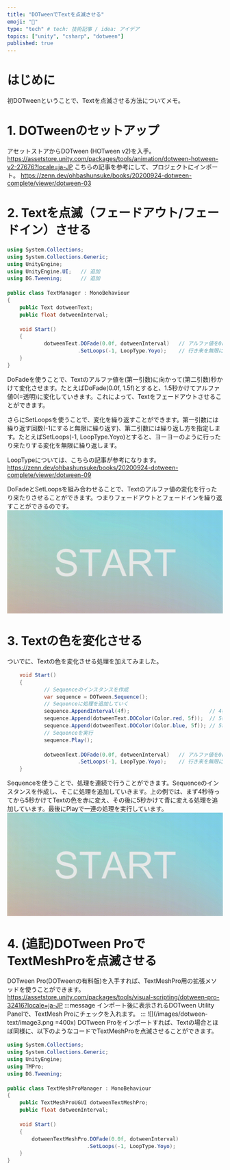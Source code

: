 ```yaml
---
title: "DOTweenでTextを点滅させる"
emoji: "📝"
type: "tech" # tech: 技術記事 / idea: アイデア
topics: ["unity", "csharp", "dotween"]
published: true
---
```

# はじめに
初DOTweenということで、Textを点滅させる方法についてメモ。
# 1. DOTweenのセットアップ
アセットストアからDOTween (HOTween v2)を入手。
https://assetstore.unity.com/packages/tools/animation/dotween-hotween-v2-27676?locale=ja-JP
こちらの記事を参考にして、プロジェクトにインポート。
https://zenn.dev/ohbashunsuke/books/20200924-dotween-complete/viewer/dotween-03

# 2. Textを点滅（フェードアウト/フェードイン）させる
```csharp
using System.Collections;
using System.Collections.Generic;
using UnityEngine;
using UnityEngine.UI;   // 追加
using DG.Tweening;      // 追加

public class TextManager : MonoBehaviour
{
    public Text dotweenText;
    public float dotweenInterval;

    void Start()
    {
            dotweenText.DOFade(0.0f, dotweenInterval)   // アルファ値を0にしていく
                       .SetLoops(-1, LoopType.Yoyo);    // 行き来を無限に繰り返す
    }
}
```
DoFadeを使うことで、Textのアルファ値を(第一引数)に向かって(第二引数)秒かけて変化させます。たとえばDoFade(0.0f, 1.5f)とすると、1.5秒かけてアルファ値0(=透明)に変化していきます。これによって、Textをフェードアウトさせることができます。

さらにSetLoopsを使うことで、変化を繰り返すことができます。第一引数には繰り返す回数(-1にすると無限に繰り返す)、第二引数には繰り返し方を指定します。たとえばSetLoops(-1, LoopType.Yoyo)とすると、ヨーヨーのように行ったり来たりする変化を無限に繰り返します。

LoopTypeについては、こちらの記事が参考になります。
https://zenn.dev/ohbashunsuke/books/20200924-dotween-complete/viewer/dotween-09

DoFadeとSetLoopsを組み合わせることで、Textのアルファ値の変化を行ったり来たりさせることができます。つまりフェードアウトとフェードインを繰り返すことができるのです。
![](/images/dotween-text/image1.gif)

# 3. Textの色を変化させる
ついでに、Textの色を変化させる処理を加えてみました。
```csharp
    void Start()
    {
            // Sequenceのインスタンスを作成
            var sequence = DOTween.Sequence();
            // Sequenceに処理を追加していく
            sequence.AppendInterval(4f);                          // 4秒待つ
            sequence.Append(dotweenText.DOColor(Color.red, 5f));  // 5秒かけて赤に
            sequence.Append(dotweenText.DOColor(Color.blue, 5f)); // 5秒かけて青に
            // Sequenceを実行
            sequence.Play();

            dotweenText.DOFade(0.0f, dotweenInterval)   // アルファ値を0にしていく
                       .SetLoops(-1, LoopType.Yoyo);    // 行き来を無限に繰り返す
    }
```
Sequenceを使うことで、処理を連続で行うことができます。Sequenceのインスタンスを作成し、そこに処理を追加していきます。上の例では、まず4秒待ってから5秒かけてTextの色を赤に変え、その後に5秒かけて青に変える処理を追加しています。最後にPlayで一連の処理を実行しています。
![](/images/dotween-text/image2.gif)

# 4. (追記)DOTween ProでTextMeshProを点滅させる
DOTween Pro(DOTweenの有料版)を入手すれば、TextMeshPro用の拡張メソッドを使うことができます。
https://assetstore.unity.com/packages/tools/visual-scripting/dotween-pro-32416?locale=ja-JP
:::message
インポート後に表示されるDOTween Utility Panelで、TextMesh Proにチェックを入れます。
:::
![](/images/dotween-text/image3.png =400x)
DOTween Proをインポートすれば、Textの場合とほぼ同様に、以下のようなコードでTextMeshProを点滅させることができます。
```csharp
using System.Collections;
using System.Collections.Generic;
using UnityEngine;
using TMPro;
using DG.Tweening;

public class TextMeshProManager : MonoBehaviour
{
    public TextMeshProUGUI dotweenTextMeshPro;
    public float dotweenInterval;

    void Start()
    {
        dotweenTextMeshPro.DOFade(0.0f, dotweenInterval)
                          .SetLoops(-1, LoopType.Yoyo);
    }
}
```